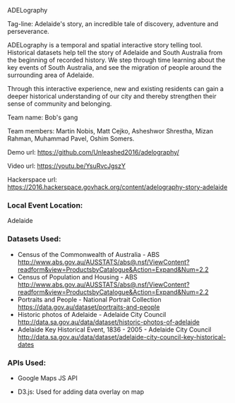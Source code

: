 ADELography

Tag-line: Adelaide's story, an incredible tale of discovery, adventure and perseverance.

ADELography is a temporal and spatial interactive story telling tool. Historical datasets help tell the story of Adelaide and South Australia from the beginning of recorded history. We step through time learning about the key events of South Australia, and see the migration of people around the surrounding area of Adelaide.

Through this interactive experience, new and existing residents can gain a deeper historical understanding of our city and thereby strengthen their sense of community and belonging.

Team name: Bob's gang

Team members: Martin Nobis, Matt Cejko, Asheshwor Shrestha, Mizan Rahman, Muhammad Pavel, Oshim Somers.

Demo url: https://github.com/Unleashed2016/adelography/

Video url: https://youtu.be/YsuRvcJgszY

Hackerspace url: https://2016.hackerspace.govhack.org/content/adelography-story-adelaide

### Local Event Location:
Adelaide

### Datasets Used:

* Census of the Commonwealth of Australia - ABS
http://www.abs.gov.au/AUSSTATS/abs@.nsf/ViewContent?readform&view=ProductsbyCatalogue&Action=Expand&Num=2.2
* Census of Population and Housing - ABS
http://www.abs.gov.au/AUSSTATS/abs@.nsf/ViewContent?readform&view=ProductsbyCatalogue&Action=Expand&Num=2.2
* Portraits and People - National Portrait Collection
https://data.gov.au/dataset/portraits-and-people
* Historic photos of Adelaide - Adelaide City Council
http://data.sa.gov.au/data/dataset/historic-photos-of-adelaide
* Adelaide Key Historical Event, 1836 - 2005 - Adelaide City Council
http://data.sa.gov.au/data/dataset/adelaide-city-council-key-historical-dates

### APIs Used:
* Google Maps JS API

* D3.js: Used for adding data overlay on map
